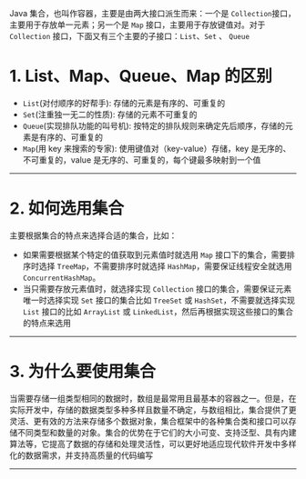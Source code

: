
Java 集合，也叫作容器，主要是由两大接口派生而来：一个是 `Collection`接口，主要用于存放单一元素；另一个是 `Map` 接口，主要用于存放键值对。对于`Collection` 接口，下面又有三个主要的子接口：`List`、`Set` 、 `Queue`

# 1. List、Map、Queue、Map 的区别

- `List`(对付顺序的好帮手): 存储的元素是有序的、可重复的
- `Set`(注重独一无二的性质): 存储的元素不可重复的
- `Queue`(实现排队功能的叫号机): 按特定的排队规则来确定先后顺序，存储的元素是有序的、可重复的
- `Map`(用 key 来搜索的专家): 使用键值对（key-value）存储，key 是无序的、不可重复的，value 是无序的、可重复的，每个键最多映射到一个值

****
# 2. 如何选用集合

主要根据集合的特点来选择合适的集合，比如：

- 如果需要根据某个特定的值获取到元素值时就选用 `Map` 接口下的集合，需要排序时选择 `TreeMap`，不需要排序时就选择  `HashMap`，需要保证线程安全就选用 `ConcurrentHashMap`。
- 当只需要存放元素值时，就选择实现 `Collection`  接口的集合，需要保证元素唯一时选择实现 `Set` 接口的集合比如 `TreeSet` 或 `HashSet`，不需要就选择实现 `List` 接口的比如 `ArrayList` 或 `LinkedList`，然后再根据实现这些接口的集合的特点来选用

****
# 3. 为什么要使用集合

当需要存储一组类型相同的数据时，数组是最常用且最基本的容器之一。但是，在实际开发中，存储的数据类型多种多样且数量不确定，与数组相比，集合提供了更灵活、更有效的方法来存储多个数据对象，集合框架中的各种集合类和接口可以存储不同类型和数量的对象。集合的优势在于它们的大小可变、支持泛型、具有内建算法等，它提高了数据的存储和处理灵活性，可以更好地适应现代软件开发中多样化的数据需求，并支持高质量的代码编写

****
